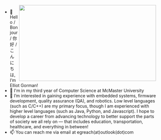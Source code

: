 <img align="right" width="450" height="250" src="https://raw.githubusercontent.com/gormae1/gormae1/refs/heads/main/20230924_093427.jpg">
<!-- <img align="right" src="https://raw.githubusercontent.com/gormae1/gormae1/refs/heads/main/20230924_093427.jpg"> -->
<!-- Test -->

- 👋 Hello / Bonjour / 你好 / こんにちは, I’m Elliot Gorman!
- 🏫 I'm in my third year of Computer Science at McMaster University
- 👀 I’m interested in gaining experience with embedded systems, firmware development, quality assurance (QA), and robotics. Low level languages (such as C/C++) are my primary focus, though I am experienced with higher level languages (such as Java, Python, and Javascript). I hope to develop a career from advancing technology to better support the parts of society we all rely on — that includes education, transportation, healthcare, and everything in between!
- 📫 You can reach me via email at egreach(at)outlook(dot)com

<!---![Photo of Japan!](https://raw.githubusercontent.com/gormae1/gormae1/refs/heads/main/20230924_093427.jpg)--->

<!---
gormae1/gormae1 is a ✨ special ✨ repository because its `README.md` (this file) appears on your GitHub profile.
You can click the Preview link to take a look at your changes.
--->
